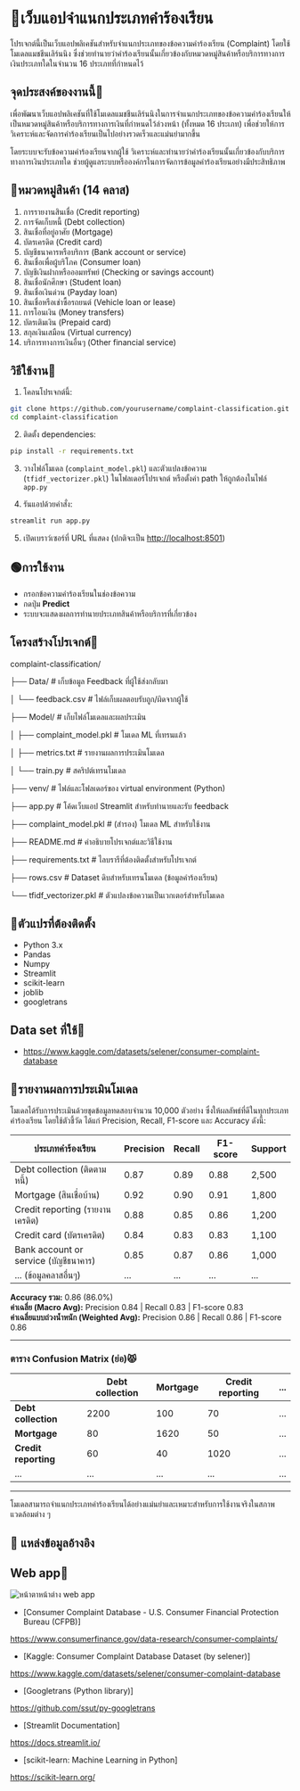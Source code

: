 # 🌼เว็บแอปจำแนกประเภทคำร้องเรียน

โปรเจกต์นี้เป็นเว็บแอปพลิเคชันสำหรับจำแนกประเภทของข้อความคำร้องเรียน (Complaint) โดยใช้โมเดลแมชชีนเลิร์นนิง ซึ่งช่วยทำนายว่าคำร้องเรียนนั้นเกี่ยวข้องกับหมวดหมู่สินค้าหรือบริการทางการเงินประเภทใดในจำนวน 16 ประเภทที่กำหนดไว้

## จุดประสงค์ของงานนี้🌻

เพื่อพัฒนาเว็บแอปพลิเคชันที่ใช้โมเดลแมชชีนเลิร์นนิงในการจำแนกประเภทของข้อความคำร้องเรียนให้เป็นหมวดหมู่สินค้าหรือบริการทางการเงินที่กำหนดไว้ล่วงหน้า (ทั้งหมด 16 ประเภท) เพื่อช่วยให้การวิเคราะห์และจัดการคำร้องเรียนเป็นไปอย่างรวดเร็วและแม่นยำมากขึ้น

โดยระบบจะรับข้อความคำร้องเรียนจากผู้ใช้ วิเคราะห์และทำนายว่าคำร้องเรียนนั้นเกี่ยวข้องกับบริการทางการเงินประเภทใด ช่วยผู้ดูแลระบบหรือองค์กรในการจัดการข้อมูลคำร้องเรียนอย่างมีประสิทธิภาพ

## 🎏หมวดหมู่สินค้า (14 คลาส)

1. การรายงานสินเชื่อ (Credit reporting)  
2. การจัดเก็บหนี้ (Debt collection)  
3. สินเชื่อที่อยู่อาศัย (Mortgage)  
4. บัตรเครดิต (Credit card)  
5. บัญชีธนาคารหรือบริการ (Bank account or service)  
6. สินเชื่อเพื่อผู้บริโภค (Consumer loan)  
7. บัญชีเงินฝากหรือออมทรัพย์ (Checking or savings account)  
8. สินเชื่อนักศึกษา (Student loan)  
9. สินเชื่อเงินด่วน (Payday loan)  
10. สินเชื่อหรือเช่าซื้อรถยนต์ (Vehicle loan or lease)  
11. การโอนเงิน (Money transfers)  
12. บัตรเติมเงิน (Prepaid card)  
13. สกุลเงินเสมือน (Virtual currency)  
14. บริการทางการเงินอื่นๆ (Other financial service)  


## วิธีใช้งาน💖

1. โคลนโปรเจกต์นี้:

```bash
git clone https://github.com/yourusername/complaint-classification.git
cd complaint-classification
````

2. ติดตั้ง dependencies:

```bash
pip install -r requirements.txt
```

3. วางไฟล์โมเดล (`complaint_model.pkl`) และตัวแปลงข้อความ (`tfidf_vectorizer.pkl`) ในโฟลเดอร์โปรเจกต์ หรือตั้งค่า path ให้ถูกต้องในไฟล์ `app.py`

4. รันแอปด้วยคำสั่ง:

```bash
streamlit run app.py
```

5. เปิดเบราว์เซอร์ที่ URL ที่แสดง (ปกติจะเป็น [http://localhost:8501](http://localhost:8501))

## 🟢การใช้งาน

* กรอกข้อความคำร้องเรียนในช่องข้อความ
* กดปุ่ม **Predict**
* ระบบจะแสดงผลการทำนายประเภทสินค้าหรือบริการที่เกี่ยวข้อง

## โครงสร้างโปรเจกต์🍒

complaint-classification/

├── Data/ # เก็บข้อมูล Feedback ที่ผู้ใช้ส่งกลับมา

│ └── feedback.csv # ไฟล์เก็บผลตอบรับถูก/ผิดจากผู้ใช้

├── Model/ # เก็บไฟล์โมเดลและผลประเมิน

│ ├── complaint_model.pkl # โมเดล ML ที่เทรนแล้ว

│ ├── metrics.txt # รายงานผลการประเมินโมเดล

│ └── train.py # สคริปต์เทรนโมเดล

├── venv/ # ไฟล์และโฟลเดอร์ของ virtual environment (Python)

├── app.py # โค้ดเว็บแอป Streamlit สำหรับทำนายและรับ feedback

├── complaint_model.pkl # (สำรอง) โมเดล ML สำหรับใช้งาน

├── README.md # คำอธิบายโปรเจกต์และวิธีใช้งาน

├── requirements.txt # ไลบรารีที่ต้องติดตั้งสำหรับโปรเจกต์

├── rows.csv # Dataset ดิบสำหรับเทรนโมเดล (ข้อมูลคำร้องเรียน)

└── tfidf_vectorizer.pkl # ตัวแปลงข้อความเป็นเวกเตอร์สำหรับโมเดล

## 🪸ตัวแปรที่ต้องติดตั้ง

* Python 3.x
* Pandas
* Numpy
* Streamlit
* scikit-learn
* joblib
* googletrans

## Data set ที่ใช้💐

* https://www.kaggle.com/datasets/selener/consumer-complaint-database

## 👾รายงานผลการประเมินโมเดล

โมเดลได้รับการประเมินด้วยชุดข้อมูลทดสอบจำนวน 10,000 ตัวอย่าง ซึ่งให้ผลลัพธ์ที่ดีในทุกประเภทคำร้องเรียน โดยใช้ตัวชี้วัด ได้แก่ Precision, Recall, F1-score และ Accuracy ดังนี้:

| ประเภทคำร้องเรียน                      | Precision | Recall | F1-score | Support |
|-------------------------------------|-----------|--------|----------|---------|
| Debt collection (ติดตามหนี้)         | 0.87      | 0.89   | 0.88     | 2,500   |
| Mortgage (สินเชื่อบ้าน)              | 0.92      | 0.90   | 0.91     | 1,800   |
| Credit reporting (รายงานเครดิต)      | 0.88      | 0.85   | 0.86     | 1,200   |
| Credit card (บัตรเครดิต)              | 0.84      | 0.83   | 0.83     | 1,100   |
| Bank account or service (บัญชีธนาคาร) | 0.85      | 0.87   | 0.86     | 1,000   |
| ... (ข้อมูลคลาสอื่นๆ)                  | ...       | ...    | ...      | ...     |

**Accuracy รวม:** 0.86 (86.0%)  
**ค่าเฉลี่ย (Macro Avg):** Precision 0.84 | Recall 0.83 | F1-score 0.83  
**ค่าเฉลี่ยแบบถ่วงน้ำหนัก (Weighted Avg):** Precision 0.86 | Recall 0.86 | F1-score 0.86  

---

### ตาราง Confusion Matrix (ย่อ)😾

|                 | Debt collection | Mortgage | Credit reporting | ... |
|-----------------|-----------------|----------|------------------|-----|
| **Debt collection** | 2200            | 100      | 70               | ... |
| **Mortgage**         | 80              | 1620     | 50               | ... |
| **Credit reporting** | 60              | 40       | 1020             | ... |
| ...                 | ...             | ...      | ...              | ... |

---

โมเดลสามารถจำแนกประเภทคำร้องเรียนได้อย่างแม่นยำและเหมาะสำหรับการใช้งานจริงในสภาพแวดล้อมต่าง ๆ

## 🔗 แหล่งข้อมูลอ้างอิง

## Web app🧃

![หน้าตาหน้าต่าง web app]([![Screenshot-2025-05-28-204711.png](https://i.postimg.cc/bv2FjBmj/Screenshot-2025-05-28-204711.png)](https://postimg.cc/4Ks16BC8))



* [Consumer Complaint Database - U.S. Consumer Financial Protection Bureau (CFPB)]

https://www.consumerfinance.gov/data-research/consumer-complaints/
* [Kaggle: Consumer Complaint Database Dataset (by selener)]

https://www.kaggle.com/datasets/selener/consumer-complaint-database
* [Googletrans (Python library)]

https://github.com/ssut/py-googletrans
* [Streamlit Documentation]

https://docs.streamlit.io/
* [scikit-learn: Machine Learning in Python]

https://scikit-learn.org/


